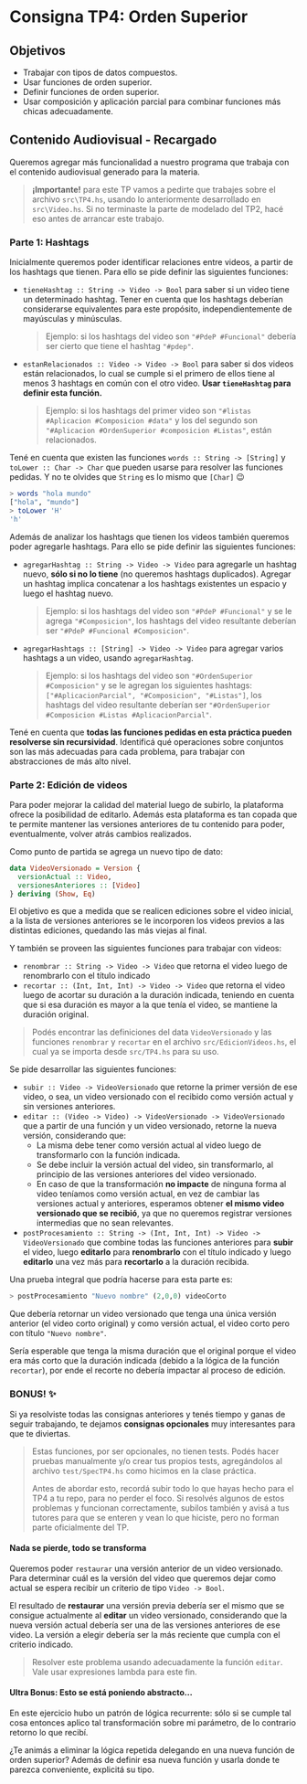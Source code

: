 # Consigna TP4: Orden Superior

## Objetivos

- Trabajar con tipos de datos compuestos.
- Usar funciones de orden superior.
- Definir funciones de orden superior.
- Usar composición y aplicación parcial para combinar funciones más chicas adecuadamente.

## Contenido Audiovisual - Recargado

Queremos agregar más funcionalidad a nuestro programa que trabaja con el contenido audiovisual generado para la materia.

> **¡Importante!** para este TP vamos a pedirte que trabajes sobre el archivo `src\TP4.hs`, usando lo anteriormente desarrollado en `src\Video.hs`. Si no terminaste la parte de modelado del TP2, hacé eso antes de arrancar este trabajo.

### Parte 1: Hashtags

Inicialmente queremos poder identificar relaciones entre videos, a partir de los hashtags que tienen. Para ello se pide definir las siguientes funciones:

- `tieneHashtag :: String -> Video -> Bool` para saber si un video tiene un determinado hashtag. Tener en cuenta que los hashtags deberían considerarse equivalentes para este propósito, independientemente de mayúsculas y minúsculas.

  > Ejemplo: si los hashtags del video son `"#PdeP #Funcional"` debería ser cierto que tiene el hashtag `"#pdep"`.

- `estanRelacionados :: Video -> Video -> Bool` para saber si dos videos están relacionados, lo cual se cumple si el primero de ellos tiene al menos 3 hashtags en común con el otro video. **Usar `tieneHashtag` para definir esta función.**

  > Ejemplo: si los hashtags del primer video son `"#listas #Aplicacion #Composicion #data"` y los del segundo son `"#Aplicacion #OrdenSuperior #composicion #Listas"`, están relacionados.

 Tené en cuenta que existen las funciones `words :: String -> [String]` y `toLower :: Char -> Char` que pueden usarse para resolver las funciones pedidas. Y no te olvides que `String` es lo mismo que `[Char]` :wink:
```haskell
> words "hola mundo"
["hola", "mundo"]
> toLower 'H'
'h'
```

Además de analizar los hashtags que tienen los videos también queremos poder agregarle hashtags. Para ello se pide definir las siguientes funciones:

- `agregarHashtag :: String -> Video -> Video` para agregarle un hashtag nuevo, **sólo si no lo tiene** (no queremos hashtags duplicados). Agregar un hashtag implica concatenar a los hashtags existentes un espacio y luego el hashtag nuevo.

  > Ejemplo: si los hashtags del video son `"#PdeP #Funcional"` y se le agrega `"#Composicion"`, los hashtags del video resultante deberían ser `"#PdeP #Funcional #Composicion"`.

- `agregarHashtags :: [String] -> Video -> Video` para agregar varios hashtags a un video, usando `agregarHashtag`.

  > Ejemplo: si los hashtags del video son `"#OrdenSuperior #Composicion"` y se le agregan los siguientes hashtags: `["#AplicacionParcial", "#Composicion", "#Listas"]`, los hashtags del video resultante deberían ser `"#OrdenSuperior #Composicion #Listas #AplicacionParcial"`.

Tené en cuenta que **todas las funciones pedidas en esta práctica pueden resolverse sin recursividad**. Identificá qué operaciones sobre conjuntos son las más adecuadas para cada problema, para trabajar con abstracciones de más alto nivel.

### Parte 2: Edición de videos

Para poder mejorar la calidad del material luego de subirlo, la plataforma ofrece la posibilidad de editarlo. Además esta plataforma es tan copada que te permite mantener las versiones anteriores de tu contenido para poder, eventualmente, volver atrás cambios realizados.

Como punto de partida se agrega un nuevo tipo de dato:

```haskell
data VideoVersionado = Version {
  versionActual :: Video,
  versionesAnteriores :: [Video]
} deriving (Show, Eq)
```

El objetivo es que a medida que se realicen ediciones sobre el video inicial, a la lista de versiones anteriores se le incorporen los videos previos a las distintas ediciones, quedando las más viejas al final.

Y también se proveen las siguientes funciones para trabajar con videos:
 - `renombrar :: String -> Video -> Video` que retorna el video luego de renombrarlo con el título indicado
 - `recortar :: (Int, Int, Int) -> Video -> Video` que retorna el video luego de acortar su duración a la duración indicada, teniendo en cuenta que si esa duración es mayor a la que tenía el video, se mantiene la duración original.

> Podés encontrar las definiciones del data `VideoVersionado` y las funciones `renombrar` y `recortar` en el archivo `src/EdicionVideos.hs`, el cual ya se importa desde `src/TP4.hs` para su uso.

Se pide desarrollar las siguientes funciones:
 - `subir :: Video -> VideoVersionado` que retorne la primer versión de ese video, o sea, un video versionado con el recibido como versión actual y sin versiones anteriores.
 - `editar :: (Video -> Video) -> VideoVersionado -> VideoVersionado` que a partir de una función y un video versionado, retorne la nueva versión, considerando que:
   - La misma debe tener como versión actual al video luego de transformarlo con la función indicada.
   - Se debe incluir la versión actual del video, sin transformarlo, al principio de las versiones anteriores del video versionado.
   - En caso de que la transformación **no impacte** de ninguna forma al video teníamos como versión actual, en vez de cambiar las versiones actual y anteriores, esperamos obtener **el mismo video versionado que se recibió**, ya que no queremos registrar versiones intermedias que no sean relevantes.
 - `postProcesamiento :: String -> (Int, Int, Int) -> Video -> VideoVersionado` que combine todas las funciones anteriores para **subir** el video, luego **editarlo** para **renombrarlo** con el título indicado y luego **editarlo** una vez más para **recortarlo** a la duración recibida.

Una prueba integral que podría hacerse para esta parte es:

```haskell
> postProcesamiento "Nuevo nombre" (2,0,0) videoCorto
```

Que debería retornar un video versionado que tenga una única versión anterior (el video corto original) y como versión actual, el video corto pero con título `"Nuevo nombre"`.

Sería esperable que tenga la misma duración que el original porque el video era más corto que la duración indicada (debido a la lógica de la función `recortar`), por ende el recorte no debería impactar al proceso de edición.

### BONUS! :sparkles:

Si ya resolviste todas las consignas anteriores y tenés tiempo y ganas de seguir trabajando, te dejamos **consignas opcionales** muy interesantes para que te diviertas.

> Estas funciones, por ser opcionales, no tienen tests. Podés hacer pruebas manualmente y/o crear tus propios tests, agregándolos al archivo `test/SpecTP4.hs` como hicimos en la clase práctica.
>
> Antes de abordar esto, recordá subir todo lo que hayas hecho para el TP4 a tu repo, para no perder el foco. Si resolvés algunos de estos problemas y funcionan correctamente, subilos también y avisá a tus tutores para que se enteren y vean lo que hiciste, pero no forman parte oficialmente del TP.

#### Nada se pierde, todo se transforma

Queremos poder `restaurar` una versión anterior de un video versionado. Para determinar cuál es la versión del video que queremos dejar como actual se espera recibir un criterio de tipo `Video -> Bool`.

El resultado de **restaurar** una versión previa debería ser el mismo que se consigue actualmente al **editar** un video versionado, considerando que la nueva versión actual debería ser una de las versiones anteriores de ese video. La versión a elegir debería ser la más reciente que cumpla con el criterio indicado.

> Resolver este problema usando adecuadamente la función `editar`. Vale usar expresiones lambda para este fin.

#### Ultra Bonus: Esto se está poniendo abstracto...

En este ejercicio hubo un patrón de lógica recurrente: sólo si se cumple tal cosa entonces aplico tal transformación sobre mi parámetro, de lo contrario retorno lo que recibí.

¿Te animás a eliminar la lógica repetida delegando en una nueva función de orden superior? Además de definir esa nueva función y usarla donde te parezca conveniente, explicitá su tipo.
